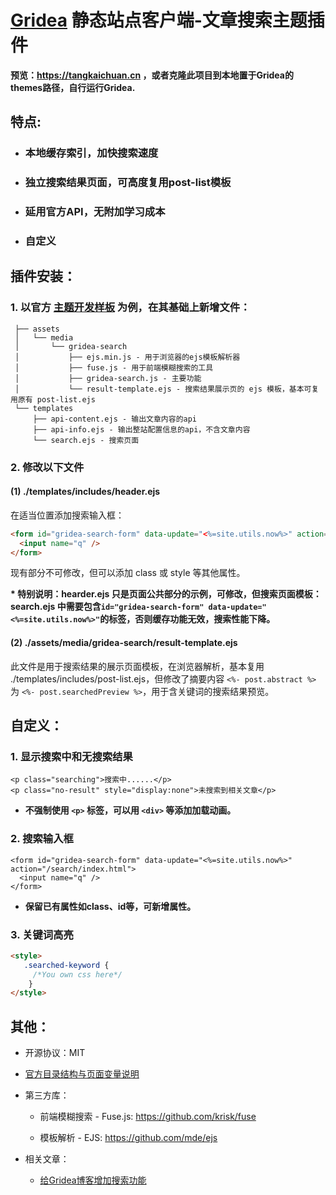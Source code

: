 # [Gridea](https://github.com/getgridea) 静态站点客户端-文章搜索主题插件


**预览：<https://tangkaichuan.cn> ，或者克隆此项目到本地置于Gridea的themes路径，自行运行Gridea.**



## 特点:

* ### 本地缓存索引，加快搜索速度

* ### 独立搜索结果页面，可高度复用post-list模板

* ### 延用官方API，无附加学习成本

* ### 自定义



## 插件安装：

### 1. 以官方 [主题开发样板](https://github.com/getgridea/gridea-theme-starter) 为例，在其基础上新增文件：

```
 ├── assets
 │   └── media
 │       └── gridea-search
 │           ├── ejs.min.js - 用于浏览器的ejs模板解析器
 │           ├── fuse.js - 用于前端模糊搜索的工具
 │           ├── gridea-search.js - 主要功能
 │           └── result-template.ejs - 搜索结果展示页的 ejs 模板，基本可复用原有 post-list.ejs
 └── templates
     ├── api-content.ejs - 输出文章内容的api
     ├── api-info.ejs - 输出整站配置信息的api，不含文章内容
     └── search.ejs - 搜索页面
```
### 2. 修改以下文件

#### (1) ./templates/includes/header.ejs

在适当位置添加搜索输入框：

```html
<form id="gridea-search-form" data-update="<%=site.utils.now%>" action="/search/index.html">
  <input name="q" />
</form>
```

现有部分不可修改，但可以添加 class 或 style 等其他属性。

**\* 特别说明：hearder.ejs 只是页面公共部分的示例，可修改，但搜索页面模板：search.ejs 中需要包含`id="gridea-search-form" data-update="<%=site.utils.now%>"`的标签，否则缓存功能无效，搜索性能下降。**



#### (2) ./assets/media/gridea-search/result-template.ejs

此文件是用于搜索结果的展示页面模板，在浏览器解析，基本复用 ./templates/includes/post-list.ejs，但修改了摘要内容 `<%- post.abstract %>` 为 `<%- post.searchedPreview %>`，用于含关键词的搜索结果预览。



## 自定义：

### 1. 显示搜索中和无搜索结果

```
<p class="searching">搜索中......</p>
<p class="no-result" style="display:none">未搜索到相关文章</p>
```

* **不强制使用 `<p>` 标签，可以用 `<div>` 等添加加载动画。**

### 2. 搜索输入框

```
<form id="gridea-search-form" data-update="<%=site.utils.now%>" action="/search/index.html">
  <input name="q" />
</form>
```

* **保留已有属性如class、id等，可新增属性。**

### 3. 关键词高亮

```html
<style>
   .searched-keyword {
     /*You own css here*/
    }
</style>
```



## 其他：

* 开源协议：MIT

* [官方目录结构与页面变量说明](https://github.com/getgridea/site/blob/master/docs/theme-structure.md)

* 第三方库：

  * 前端模糊搜索 - Fuse.js: <https://github.com/krisk/fuse>

  * 模板解析 - EJS: <https://github.com/mde/ejs>
  
* 相关文章：
 
  * [给Gridea博客增加搜索功能](https://tangkaichuan.cn/search-for-gridea-blog/)
